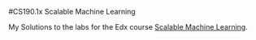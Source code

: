 #CS190.1x Scalable Machine Learning

My Solutions to the labs for the Edx course [Scalable Machine Learning](https://www.edx.org/course/scalable-machine-learning-uc-berkeleyx-cs190-1x).
